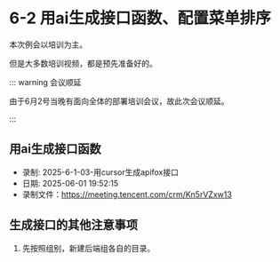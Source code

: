 # 6-2 用ai生成接口函数、配置菜单排序

本次例会以培训为主。

但是大多数培训视频，都是预先准备好的。

::: warning 会议顺延

由于6月2号当晚有面向全体的部署培训会议，故此次会议顺延。

:::

## 用ai生成接口函数

- 录制: 2025-6-1-03-用cursor生成apifox接口
- 日期: 2025-06-01 19:52:15
- 录制文件：https://meeting.tencent.com/crm/Kn5rVZxw13

## 生成接口的其他注意事项

1. 先按照组别，新建后端组各自的目录。
